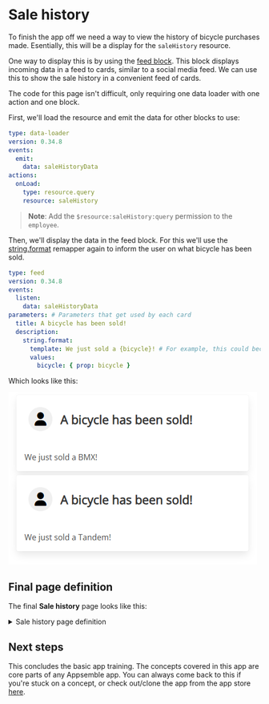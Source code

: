 # Sale history

To finish the app off we need a way to view the history of bicycle purchases made. Esentially, this
will be a display for the `saleHistory` resource.

One way to display this is by using the [feed block](/blocks/@appsemble/feed). This block displays
incoming data in a feed to cards, similar to a social media feed. We can use this to show the sale
history in a convenient feed of cards.

The code for this page isn't difficult, only requiring one data loader with one action and one
block.

First, we'll load the resource and emit the data for other blocks to use:

```yaml copy block-snippet
type: data-loader
version: 0.34.8
events:
  emit:
    data: saleHistoryData
actions:
  onLoad:
    type: resource.query
    resource: saleHistory
```

> **Note**: Add the `$resource:saleHistory:query` permission to the `employee`.

Then, we'll display the data in the feed block. For this we'll use the
[string.format](/docs/remappers/strings#string.format) remapper again to inform the user on what
bicycle has been sold.

```yaml copy block-snippet
type: feed
version: 0.34.8
events:
  listen:
    data: saleHistoryData
parameters: # Parameters that get used by each card
  title: A bicycle has been sold!
  description:
    string.format:
      template: We just sold a {bicycle}! # For example, this could become 'We just sold a BMX!'
      values:
        bicycle: { prop: bicycle }
```

Which looks like this:

![Feed of cards that show a history of what bicycles have been sold](assets/sale-history-feed.png 'Sale history feed')

## Final page definition

The final **Sale history** page looks like this:

<details>
<summary>Sale history page definition</summary>

```yaml copy page-snippet
name: Sale history
blocks:
  - type: data-loader
    version: 0.34.8
    events:
      emit:
        data: saleHistoryData
    actions:
      onLoad:
        type: resource.query
        resource: saleHistory
  - type: feed
    version: 0.34.8
    events:
      listen:
        data: saleHistoryData
    parameters:
      title: A bicycle has been sold!
      description:
        string.format:
          template: We just sold a {bicycle}!
          values:
            bicycle: { prop: bicycle }
```

</details>

## Next steps

This concludes the basic app training. The concepts covered in this app are core parts of any
Appsemble app. You can always come back to this if you're stuck on a concept, or check out/clone the
app from the app store [here](/apps/1/bicycle-store).

<!-- TODO: Link to officially published app -->

